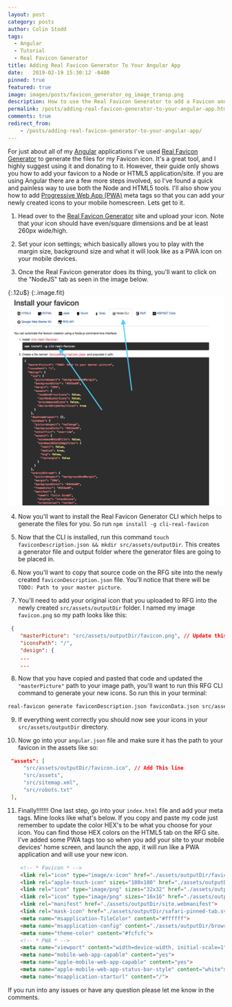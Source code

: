 ```yaml
---
layout: post
category: posts
author: Colin Stodd
tags:
  - Angular
  - Tutorial
  - Real Favicon Generator
title: Adding Real Favicon Generator To Your Angular App
date:   2019-02-19 15:30:12 -0400
pinned: true
featured: true
image: images/posts/favicon_generator_og_image_transp.png
description: How to use the Real Favicon Generator to add a Favicon and PWA icon to your Angular app.
permalink: /posts/adding-real-favicon-generator-to-your-angular-app.html
comments: true
redirect_from:
    - /posts/adding-real-favicon-generator-to-your-angular-app/
---
```


For just about all of my [Angular](https://angular.io/) applications I've used [Real Favicon Generator](https://realfavicongenerator.net/) to generate the files for my Favicon icon. It's a great tool, and I highly suggest using it and donating to it. However, their guide only shows you how to add your favicon to a Node or HTML5 application/site. If you are using Angular there are a few more steps involved, so I've found a quick and painless way to use both the Node and HTML5 tools. I'll also show you how to add [Progressive Web App (PWA)](https://medium.com/@amberleyjohanna/seriously-though-what-is-a-progressive-web-app-56130600a093) meta tags so that you can add your newly created icons to your mobile homescreen. Lets get to it.

1. Head over to the [Real Favicon Generator](https://realfavicongenerator.net/) site and upload your icon. Note that your icon should have even/square dimensions and be at least 260px wide/high.

2. Set your icon settings; which basically allows you to play with the margin size, background size and what it will look like as a PWA icon on your mobile devices.

3. Once the Real Favicon generator does its thing, you'll want to click on the "NodeJS" tab as seen in the image below.


{:.12u$}
{:.image.fit}
![Real Favicon Generator](/images/posts/rfg-arrows.png)



4. Now you'll want to install the Real Favicon Generator CLI which helps to generate the files for you. So run `npm install -g cli-real-favicon`

5. Now that the CLI is installed, run this command `touch faviconDescription.json && mkdir src/assets/outputDir`. This creates a generator file and output folder where the generator files are going to be placed in.

6. Now you'll want to copy that source code on the RFG site into the newly created `faviconDescription.json` file. You'll notice that there will be `TODO: Path to your master picture`.

7. You'll need to add your original icon that you uploaded to RFG into the newly created `src/assets/outputDir` folder. I named my image `favicon.png` so my path looks like this:

```json
 {
    "masterPicture": "src/assets/outputDir/favicon.png", // Update this line (Should be the same if you rename your image to favicon.png)
    "iconsPath": "/",
    "design": {
    ...
    ...
```

8. Now that you have copied and pasted that code and updated the `"masterPicture"` path to your image path, you'll want to run this RFG CLI command to generate your new icons. So run this in your terminal:

```bash
real-favicon generate faviconDescription.json faviconData.json src/assets/outputDir
```

9. If everything went correctly you should now see your icons in your `src/assets/outputDir` directory.

10. Now go into your `angular.json` file and make sure it has the path to your favicon in the assets like so:

```json
 "assets": [
     "src/assets/outputDir/favicon.ico", // Add This line
     "src/assets",
     "src/sitemap.xml",
     "src/robots.txt"
 ],
```

11. Finally!!!!!!! One last step, go into your `index.html` file and add your meta tags. Mine looks like what's below. If you copy and paste my code just remember to update the color HEX's to be what you choose for your icon. You can find those HEX colors on the HTML5 tab on the RFG site. I've added some PWA tags too so when you add your site to your mobile devices' home screen, and launch the app, it will run like a PWA application and will use your new icon.

```html
    <!-- * Favicon * -->
    <link rel="icon" type="image/x-icon" href="./assets/outputDir/favicon.ico">
    <link rel="apple-touch-icon" sizes="180x180" href="./assets/outputDir/apple-touch-icon.png">
    <link rel="icon" type="image/png" sizes="32x32" href="./assets/outputDir/favicon-32x32.png">
    <link rel="icon" type="image/png" sizes="16x16" href="./assets/outputDir/favicon-16x16.png">
    <link rel="manifest" href="./assets/outputDir/site.webmanifest">
    <link rel="mask-icon" href="./assets/outputDir/safari-pinned-tab.svg" color="#d4327b">
    <meta name="msapplication-TileColor" content="#ffffff">
    <meta name="msapplication-config" content="./assets/outputDir/browserconfig.xml">
    <meta name="theme-color" content="#fcfcfc">
    <!-- * PWA * -->
    <meta name="viewport" content="width=device-width, initial-scale=1">
    <meta name="mobile-web-app-capable" content="yes">
    <meta name="apple-mobile-web-app-capable" content="yes">
    <meta name="apple-mobile-web-app-status-bar-style" content="white">
    <meta name="msapplication-starturl" content="/">
```

If you run into any issues or have any question please let me know in the comments.
